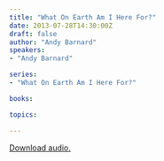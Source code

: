 ```yaml
---
title: "What On Earth Am I Here For?"
date: 2013-07-28T14:30:00Z
draft: false
author: "Andy Barnard"
speakers:
- "Andy Barnard"

series:
- "What On Earth Am I Here For?"

books:

topics:

---
```

[Download audio.](https://s3.amazonaws.com/highway/sermons/2013_07/28_What_On_Earth_Am_I_Here_For.mp3)